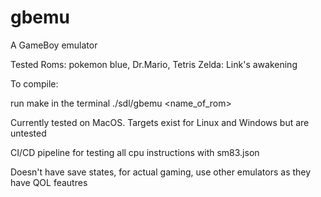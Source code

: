 # gbemu

A GameBoy emulator

Tested Roms: pokemon blue, Dr.Mario, Tetris Zelda: Link's awakening

To compile:

run make in the terminal
./sdl/gbemu <name_of_rom>

Currently tested on MacOS. Targets exist for Linux and Windows but are untested

CI/CD pipeline for testing all cpu instructions with sm83.json

Doesn't have save states, for actual gaming, use other emulators as they have QOL feautres
